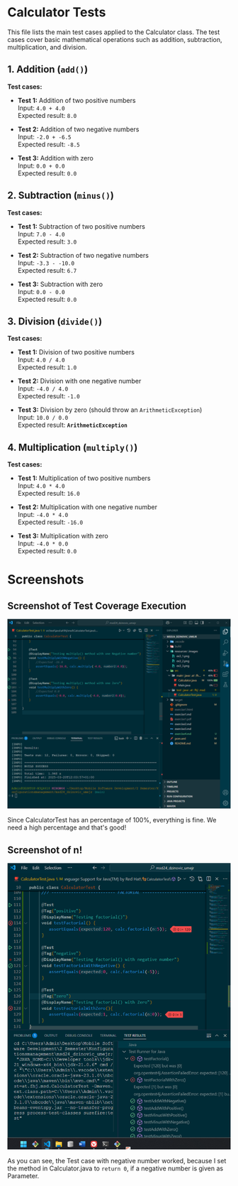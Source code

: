# Calculator Tests

This file lists the main test cases applied to the Calculator class. The test cases cover basic mathematical operations such as addition, subtraction, multiplication, and division.

## 1. Addition (`add()`)

**Test cases:**
- **Test 1:** Addition of two positive numbers  
  Input: `4.0 + 4.0`  
  Expected result: `8.0`
  
- **Test 2:** Addition of two negative numbers  
  Input: `-2.0 + -6.5`  
  Expected result: `-8.5`
  
- **Test 3:** Addition with zero  
  Input: `0.0 + 0.0`  
  Expected result: `0.0`

## 2. Subtraction (`minus()`)

**Test cases:**
- **Test 1:** Subtraction of two positive numbers  
  Input: `7.0 - 4.0`  
  Expected result: `3.0`
  
- **Test 2:** Subtraction of two negative numbers  
  Input: `-3.3 - -10.0`  
  Expected result: `6.7`
  
- **Test 3:** Subtraction with zero  
  Input: `0.0 - 0.0`  
  Expected result: `0.0`

## 3. Division (`divide()`)

**Test cases:**
- **Test 1:** Division of two positive numbers  
  Input: `4.0 / 4.0`  
  Expected result: `1.0`
  
- **Test 2:** Division with one negative number  
  Input: `-4.0 / 4.0`  
  Expected result: `-1.0`
  
- **Test 3:** Division by zero (should throw an `ArithmeticException`)  
  Input: `10.0 / 0.0`  
  Expected result: **`ArithmeticException`**

## 4. Multiplication (`multiply()`)

**Test cases:**
- **Test 1:** Multiplication of two positive numbers  
  Input: `4.0 * 4.0`  
  Expected result: `16.0`
  
- **Test 2:** Multiplication with one negative number  
  Input: `-4.0 * 4.0`  
  Expected result: `-16.0`
  
- **Test 3:** Multiplication with zero  
  Input: `-4.0 * 0.0`  
  Expected result: `0.0`

# Screenshots

## Screenshot of Test Coverage Execution

![Screenshot](resources\\images\\ex4_1.png)

Since CalculatorTest has an percentage of 100%, everything is fine. We need a high percentage and that's good!

## Screenshot of n!

![Screenshot2](resources\\images\\ex4_2.png)

As you can see, the Test case with negative number worked, because I set the method in Calculator.java to `return 0`, if a negative number is given as Parameter.

